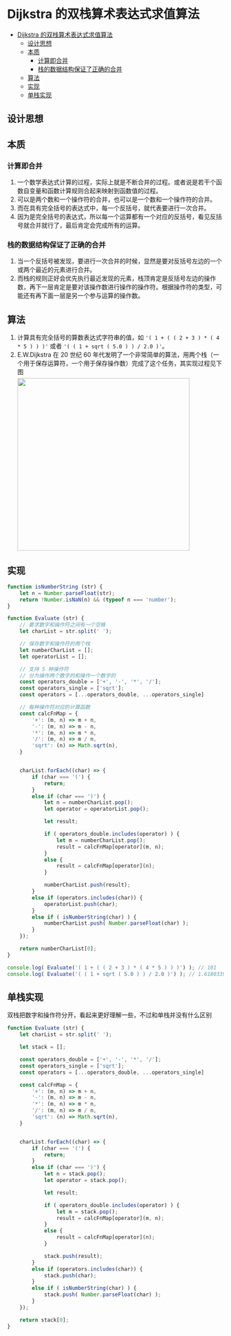 # Dijkstra 的双栈算术表达式求值算法


<!-- TOC -->

- [Dijkstra 的双栈算术表达式求值算法](#dijkstra-的双栈算术表达式求值算法)
    - [设计思想](#设计思想)
    - [本质](#本质)
        - [计算即合并](#计算即合并)
        - [栈的数据结构保证了正确的合并](#栈的数据结构保证了正确的合并)
    - [算法](#算法)
    - [实现](#实现)
    - [单栈实现](#单栈实现)

<!-- /TOC -->


## 设计思想


## 本质
### 计算即合并
1. 一个数学表达式计算的过程，实际上就是不断合并的过程。或者说是若干个函数自变量和函数计算规则合起来映射到函数值的过程。
2. 可以是两个数和一个操作符的合并，也可以是一个数和一个操作符的合并。
3. 而在具有完全括号的表达式中，每一个反括号，就代表要进行一次合并。
4. 因为是完全括号的表达式，所以每一个运算都有一个对应的反括号，看见反括号就合并就行了，最后肯定会完成所有的运算。

### 栈的数据结构保证了正确的合并
1. 当一个反括号被发现，要进行一次合并的时候，显然是要对反括号左边的一个或两个最近的元素进行合并。
2. 而栈的规则正好会优先执行最近发现的元素，栈顶肯定是反括号左边的操作数，再下一层肯定是要对该操作数进行操作的操作符。根据操作符的类型，可能还有再下面一层是另一个参与运算的操作数。


## 算法
1. 计算具有完全括号的算数表达式字符串的值，如 `'( 1 + ( ( 2 + 3 ) * ( 4 * 5 ) ) )'` 或者 `'( ( 1 + sqrt ( 5.0 ) ) / 2.0 )'`。
2. E.W.Dijkstra 在 20 世纪 60 年代发明了一个非常简单的算法，用两个栈（一个用于保存运算符，一个用于保存操作数）完成了这个任务，其实现过程见下图
    <img src="./images/01.png" width="400" style="display: block; margin: 5px 0 10px;" />


## 实现
```js
function isNumberString (str) {
    let n = Number.parseFloat(str);
    return !Number.isNaN(n) && (typeof n === 'number');
}

function Evaluate (str) {
    // 要求数字和操作符之间有一个空格
    let charList = str.split(' ');

    // 保存数字和操作符的两个栈
    let numberCharList = [];
    let operatorList = [];

    // 支持 5 种操作符
    // 分为操作两个数字的和操作一个数字的
    const operators_double = ['+', '-', '*', '/'];
    const operators_single = ['sqrt'];
    const operators = [...operators_double, ...operators_single]

    // 每种操作符对应的计算函数
    const calcFnMap = {
        '+': (m, n) => m + n,
        '-': (m, n) => m - n,
        '*': (m, n) => m * n,
        '/': (m, n) => m / n,
        'sqrt': (n) => Math.sqrt(n),
    }


    charList.forEach((char) => {
        if (char === '(') {
            return;
        }
        else if (char === ')') {
            let n = numberCharList.pop();
            let operator = operatorList.pop();

            let result;

            if ( operators_double.includes(operator) ) {
                let m = numberCharList.pop();
                result = calcFnMap[operator](m, n);
            }
            else {
                result = calcFnMap[operator](n);
            }

            numberCharList.push(result);
        }
        else if (operators.includes(char)) {
            operatorList.push(char);
        }
        else if ( isNumberString(char) ) {
            numberCharList.push( Number.parseFloat(char) );
        }
    });

    return numberCharList[0];
}

console.log( Evaluate('( 1 + ( ( 2 + 3 ) * ( 4 * 5 ) ) )') ); // 101
console.log( Evaluate('( ( 1 + sqrt ( 5.0 ) ) / 2.0 )') ); // 1.618033988749895
```


## 单栈实现
双栈把数字和操作符分开，看起来更好理解一些，不过和单栈并没有什么区别
```js
function Evaluate (str) {
    let charList = str.split(' ');

    let stack = [];

    const operators_double = ['+', '-', '*', '/'];
    const operators_single = ['sqrt'];
    const operators = [...operators_double, ...operators_single]

    const calcFnMap = {
        '+': (m, n) => m + n,
        '-': (m, n) => m - n,
        '*': (m, n) => m * n,
        '/': (m, n) => m / n,
        'sqrt': (n) => Math.sqrt(n),
    }


    charList.forEach((char) => {
        if (char === '(') {
            return;
        }
        else if (char === ')') {
            let n = stack.pop();
            let operator = stack.pop();

            let result;

            if ( operators_double.includes(operator) ) {
                let m = stack.pop();
                result = calcFnMap[operator](m, n);
            }
            else {
                result = calcFnMap[operator](n);
            }

            stack.push(result);
        }
        else if (operators.includes(char)) {
            stack.push(char);
        }
        else if ( isNumberString(char) ) {
            stack.push( Number.parseFloat(char) );
        }
    });

    return stack[0];
}
```